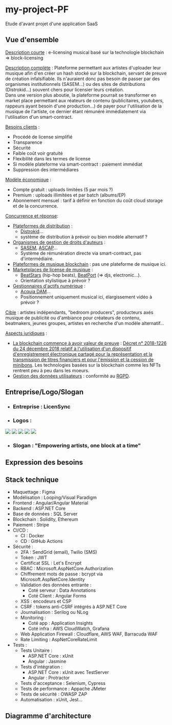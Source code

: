 # my-project-PF

Etude d'avant projet d'une application SaaS

## Vue d'ensemble

<ins>Description courte</ins> : e-licensing musical basé sur la technologie blockchain => block-licensing

<ins>Description complète</ins> : Plateforme permettant aux artistes d'uploader leur musique afin d'en créer un hash stocké sur la blockchain, servant de preuve de création infalsifiable. Ils n'auraient donc pas besoin de passer par des organismes institutionnels (SASEM...) ou des sites de distributions (Distrokid...) souvent chers pour licensier leurs création.<br>
Dans une version plus aboutie, la plateforme pourrait se transformer en market place permettant aux réateurs de contenu (publicitaires, youtubers, rappeurs ayant besoin d'une production...) de payer pour l'utilisation de la musique de l'artiste, ce dernier étant rémunéré immédiatement via l'utilisation d'un smart-contract.

<ins>Besoins clients</ins> : 
* Procédé de license simplifié
* Transparence
* Sécurité
* Faible coût voir gratuité
* Flexibilité dans les termes de license
* Si modèle plateforme via smart-contract : paiement immédiat
* Suppression des intermédiares

<ins>Modèle économique</ins> :
* Compte gratuit : uploads limitées (5 par mois ?)
* Premium : uploads illimitées et par batch (albums/EP)
* Abonnement mensuel : tarif à définir en fonction du coût cloud storage et de la concurrence.

<ins>Concurrence et réponse</ins>:
* <ins>Plateformes de distribution</ins> :
  * <a href="https://distrokid.com/spotify/?utm_source=google&utm_medium=cpc&utm_campaign=19810074890&utm_adgroup=147455510152&utm_term=distrokid&utm_content=650978012823&gad=1&gclid=Cj0KCQjw4bipBhCyARIsAFsieCxhDAjllIyPNXYg2C3Dyq7xX7vkBrOoxdIdGz7A8C5AbGt7EKo1LGUaAhIFEALw_wcB" >Distrokid</a>...
  * système de distribution à prévoir ou bien modèle alternatif ?
* <ins>Organismes de gestion de droits d'auteurs</ins> : 
   * <a href="https://www.sacem.fr/">SASEM</a>, <a href="https://www.ascap.com/">ASCAP</a>...
   * Système de rémunération directe via smart-contract, pas d'intermédiaire.
* <ins>Plateformes de musique blockchain</ins> : pas une plateforme de musique ici.
* <ins>Marketplaces de license de musique</ins> : 
   * <a href="https://www.beatstars.com/">BeatStars</a> (hip-hop beats), <a href="https://www.beatport.com/">BeatPort</a> (=> djs, electronic...).
   *  Orientation stylistique à prévoir ?
* <ins>Gestionnaires d'actifs numérique</ins> : 
   * <a href="https://www.acquia.com/fr">Acquia DAM</a>... 
   * Positionnement uniquement musical ici, élargissement vidéo à prévoir ?

<ins>Cible</ins> : artistes indépendants, "bedroom producers", producteurs axés musique de publicité ou d'ambiance pour créateurs de contenu, beatmakers, jeunes groupes, artistes en recherche d'un modèle alternatif...

<ins>Aspects juridiques</ins> : 
* <ins>La blockchain commence à avoir valeur de preuve</ins> : <a href="https://www.legifrance.gouv.fr/jorf/id/JORFTEXT000037852460">Décret n° 2018-1226 du 24 décembre 2018 relatif à l'utilisation d'un dispositif d'enregistrement électronique partagé pour la représentation et la transmission de titres financiers et pour l'émission et la cession de minibons</a>. Les technologies basées sur la blockchain comme les NFTs rentrent peu à peu dans les moeurs.
* <ins>Gestion des données utilisateurs</ins> : conformité au <a href="https://www.cnil.fr/fr/professionnel">RGPD</a>.

## Entreprise/Logo/Slogan

* ### Entreprise : LicenSync

* ### Logos :
<img src="assets/logos/logo-full.png">
<img src="assets/logos/logo-short.png">
<img src="assets/logos/logo-naked.png">
<img src="assets/logos/brand-full.png">
<img src="assets/logos/brand-short.png">

* ### Slogan : "Empowering artists, one block at a time"

## Expression des besoins



## Stack technique
* Maquettage : Figma
* Modélisation : Looping/Visual Paradigm
* Frontend : Angular/Angular Material
* Backend : ASP.NET Core
* Base de données : SQL Server
* Blockchain : Solidity, Ethereum
* Paiement : Stripe
* CI/CD : 
  * CI : Docker
  * CD : GitHub Actions
* Sécurité : 
  * 2FA : SendGrid (email), Twilio (SMS)
  * Token : JWT
  * Certificat SSL : Let's Encrypt
  * RBAC : Microsoft.AspNetCore.Authorization
  * Chiffrement mots de passe : bcrypt via Microsoft.AspNetCore.Identity
  * Validation des données entrante :
    * Coté serveur : Data Annotations
    * Coté Client : Angular Forms
  * XSS : encodeurs et CSP
  * CSRF : tokens anti-CSRF intégrés à ASP.NET Core
  * Journalisation : Serilog ou NLog
  * Monitoring : 
    * Coté app : Application Insights
    * Coté infra : AWS CloudWatch, Grafana
  * Web Application Firewall : Cloudflare, AWS WAF, Barracuda WAF
  * Rate Limiting : AspNetCoreRateLimit
* Tests :
  * Tests Unitaire : 
    * ASP.NET Core : xUnit
    * Angular : Jasmine
  * Tests d'intégration :
    * ASP.NET Core : xUnit avec TestServer
    * Angular : Protractor
  * Tests d'acceptance : Selenium, Cypress
  * Tests de performance : Appache JMeter
  * Tests de sécurité : OWASP ZAP
  * Automatisation : xUnit, Jest...


## Diagramme d'architecture

